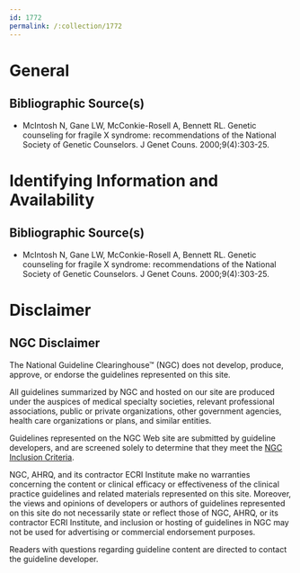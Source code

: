 ```yaml
---
id: 1772
permalink: /:collection/1772
---
```


# General

## Bibliographic Source(s)

- McIntosh N, Gane LW, McConkie-Rosell A, Bennett RL. Genetic counseling for fragile X syndrome: recommendations of the National Society of Genetic Counselors. J Genet Couns. 2000;9(4):303-25.

# Identifying Information and Availability

## Bibliographic Source(s)

- McIntosh N, Gane LW, McConkie-Rosell A, Bennett RL. Genetic counseling for fragile X syndrome: recommendations of the National Society of Genetic Counselors. J Genet Couns. 2000;9(4):303-25.

# Disclaimer

## NGC Disclaimer

The National Guideline Clearinghouse™ (NGC) does not develop, produce, approve, or endorse the guidelines represented on this site.

All guidelines summarized by NGC and hosted on our site are produced under the auspices of medical specialty societies, relevant professional associations, public or private organizations, other government agencies, health care organizations or plans, and similar entities.

Guidelines represented on the NGC Web site are submitted by guideline developers, and are screened solely to determine that they meet the [NGC Inclusion Criteria](/help-and-about/summaries/inclusion-criteria).

NGC, AHRQ, and its contractor ECRI Institute make no warranties concerning the content or clinical efficacy or effectiveness of the clinical practice guidelines and related materials represented on this site. Moreover, the views and opinions of developers or authors of guidelines represented on this site do not necessarily state or reflect those of NGC, AHRQ, or its contractor ECRI Institute, and inclusion or hosting of guidelines in NGC may not be used for advertising or commercial endorsement purposes.

Readers with questions regarding guideline content are directed to contact the guideline developer.

